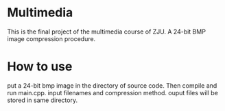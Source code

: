 # Multimedia
This is the final project of the multimedia course of ZJU. A 24-bit BMP image compression procedure.

# How to use
put a 24-bit bmp image in the directory of source code. Then compile and run main.cpp.
input filenames and compression method.
ouput files will be stored in same directory.
